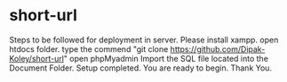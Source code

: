 # short-url
Steps to be followed for deployment in server.
Please install xampp.
open htdocs folder.
type the commend "git clone https://github.com/Dipak-Koley/short-url"
open phpMyadmin
Import the SQL file located into the Document Folder.
Setup completed. You are ready to begin.
Thank You.
